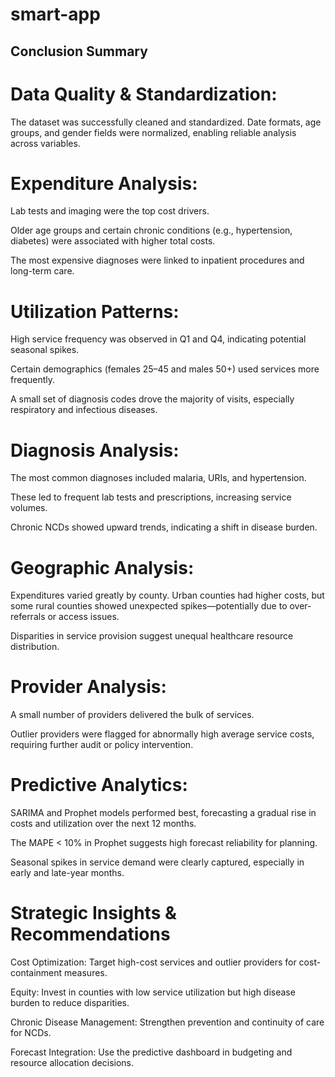 # smart-app
## Conclusion Summary
# Data Quality & Standardization:
The dataset was successfully cleaned and standardized. Date formats, age groups, and gender fields were normalized, enabling reliable analysis across variables.

# Expenditure Analysis:

Lab tests and imaging were the top cost drivers.

Older age groups and certain chronic conditions (e.g., hypertension, diabetes) were associated with higher total costs.

The most expensive diagnoses were linked to inpatient procedures and long-term care.

# Utilization Patterns:

High service frequency was observed in Q1 and Q4, indicating potential seasonal spikes.

Certain demographics (females 25–45 and males 50+) used services more frequently.

A small set of diagnosis codes drove the majority of visits, especially respiratory and infectious diseases.

# Diagnosis Analysis:

The most common diagnoses included malaria, URIs, and hypertension.

These led to frequent lab tests and prescriptions, increasing service volumes.

Chronic NCDs showed upward trends, indicating a shift in disease burden.

# Geographic Analysis:

Expenditures varied greatly by county. Urban counties had higher costs, but some rural counties showed unexpected spikes—potentially due to over-referrals or access issues.

Disparities in service provision suggest unequal healthcare resource distribution.

# Provider Analysis:

A small number of providers delivered the bulk of services.

Outlier providers were flagged for abnormally high average service costs, requiring further audit or policy intervention.

# Predictive Analytics:

SARIMA and Prophet models performed best, forecasting a gradual rise in costs and utilization over the next 12 months.

The MAPE < 10% in Prophet suggests high forecast reliability for planning.

Seasonal spikes in service demand were clearly captured, especially in early and late-year months.

# Strategic Insights & Recommendations
Cost Optimization: Target high-cost services and outlier providers for cost-containment measures.

Equity: Invest in counties with low service utilization but high disease burden to reduce disparities.

Chronic Disease Management: Strengthen prevention and continuity of care for NCDs.

Forecast Integration: Use the predictive dashboard in budgeting and resource allocation decisions.


